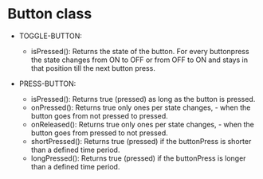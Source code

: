 # Button class

- TOGGLE-BUTTON:
  - isPressed():  Returns the state of the button. For every buttonpress the state changes from ON to OFF or from OFF to ON and stays in that position till the next button press.

- PRESS-BUTTON:
  - isPressed():  Returns true (pressed) as long as the button is pressed.
  - onPressed():  Returns true only ones per state changes, - when the button goes from not pressed to pressed.
  - onReleased(): Returns true only ones per state changes, - when the button goes from pressed to not pressed.
  - shortPressed(): Returns true (pressed) if the buttonPress is shorter than a defined time period.
  - longPressed():  Returns true (pressed) if the buttonPress is longer than a defined time period.
